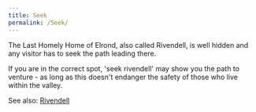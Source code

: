 ```yaml
---
title: Seek
permalink: /Seek/
---
```


The Last Homely Home of Elrond, also called Rivendell, is well hidden
and any visitor has to seek the path leading there.

If you are in the correct spot, 'seek rivendell' may show you the path
to venture - as long as this doesn't endanger the safety of those who
live within the valley.

See also: [Rivendell](Rivendell "wikilink")